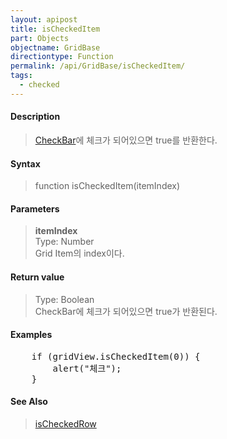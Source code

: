 ```yaml
---
layout: apipost
title: isCheckedItem
part: Objects
objectname: GridBase
directiontype: Function
permalink: /api/GridBase/isCheckedItem/
tags:
  - checked
---
```



#### Description

> [CheckBar](/api/types/CheckBar/)에 체크가 되어있으면 true를 반환한다.  

#### Syntax

> function isCheckedItem(itemIndex)  

#### Parameters

> **itemIndex**  
> Type: Number  
> Grid Item의 index이다.  

#### Return value

> Type: Boolean  
> CheckBar에 체크가 되어있으면 true가 반환된다.  

#### Examples 

<pre class="prettyprint">
    if (gridView.isCheckedItem(0)) {
        alert("체크");
    }
</pre>

#### See Also
> [isCheckedRow](/api/GridBase/isCheckedRow)